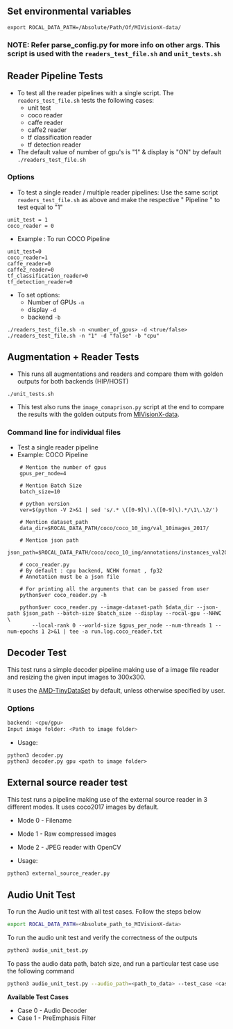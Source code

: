 ## Set environmental variables

``export ROCAL_DATA_PATH=/Absolute/Path/Of/MIVisionX-data/``

### NOTE: Refer parse_config.py for more info on other args. This script is used with the `readers_test_file.sh` and `unit_tests.sh`

## Reader Pipeline Tests

* To test all the reader pipelines with a single script. The `readers_test_file.sh` tests the following cases:
  * unit test
  * coco reader
  * caffe reader
  * caffe2 reader
  * tf classification reader
  * tf detection reader
* The default value of number of gpu's is "1" & display is "ON" by default
`./readers_test_file.sh`

### Options

* To test a single reader / multiple reader pipelines: Use the same script `readers_test_file.sh` as above and make the respective " Pipeline " to test equal to "1"

```shell
unit_test = 1
coco_reader = 0
```

* Example : To run COCO Pipeline

```shell
unit_test=0
coco_reader=1
caffe_reader=0
caffe2_reader=0
tf_classification_reader=0
tf_detection_reader=0
```

* To set options:
  * Number of GPUs `-n`
  * display `-d`
  * backend `-b`

```shell
./readers_test_file.sh -n <number_of_gpus> -d <true/false>
./readers_test_file.sh -n "1" -d "false" -b "cpu"
```

## Augmentation + Reader Tests

* This runs all augmentations and readers and compare them with golden outputs for both backends (HIP/HOST)

`./unit_tests.sh`

* This test also runs the `image_comaprison.py` script at the end to compare the results with the golden outputs from [MIVisionX-data](https://www.github.com/ROCm/MIVisionX-data).

### Command line for individual files

* Test a single reader pipeline
* Example: COCO Pipeline

```shell
    # Mention the number of gpus
    gpus_per_node=4

    # Mention Batch Size
    batch_size=10

    # python version
    ver=$(python -V 2>&1 | sed 's/.* \([0-9]\).\([0-9]\).*/\1\.\2/')

    # Mention dataset_path
    data_dir=$ROCAL_DATA_PATH/coco/coco_10_img/val_10images_2017/

    # Mention json path
    json_path=$ROCAL_DATA_PATH/coco/coco_10_img/annotations/instances_val2017.json

    # coco_reader.py
    # By default : cpu backend, NCHW format , fp32
    # Annotation must be a json file

    # For printing all the arguments that can be passed from user
    python$ver coco_reader.py -h

    python$ver coco_reader.py --image-dataset-path $data_dir --json-path $json_path --batch-size $batch_size --display --rocal-gpu --NHWC \
        --local-rank 0 --world-size $gpus_per_node --num-threads 1 --num-epochs 1 2>&1 | tee -a run.log.coco_reader.txt
```

## Decoder Test

This test runs a simple decoder pipeline making use of a image file reader and resizing the given input images to 300x300.

It uses the [AMD-TinyDataSet](../../data/images/AMD-tinyDataSet/) by default, unless otherwise specified by user.

### Options

```bash
backend: <cpu/gpu>
Input image folder: <Path to image folder>
```

* Usage:

```shell
python3 decoder.py
python3 decoder.py gpu <path to image folder>
```

## External source reader test

This test runs a pipeline making use of the external source reader in 3 different modes. It uses coco2017 images by default.

* Mode 0 - Filename
* Mode 1 - Raw compressed images
* Mode 2 - JPEG reader with OpenCV

* Usage:

```bash
python3 external_source_reader.py
```

## Audio Unit Test

To run the Audio unit test with all test cases. Follow the steps below

```bash
export ROCAL_DATA_PATH=<Absolute_path_to_MIVisionX-data>
```
To run the audio unit test and verify the correctness of the outputs

```bash
python3 audio_unit_test.py
```
To pass the audio data path, batch size, and run a particular test case use the following command

```bash
python3 audio_unit_test.py --audio_path=<path_to_data> --test_case <case(0-1)> --batch-size <batch_size>
```

**Available Test Cases**
* Case 0 - Audio Decoder
* Case 1 - PreEmphasis Filter
